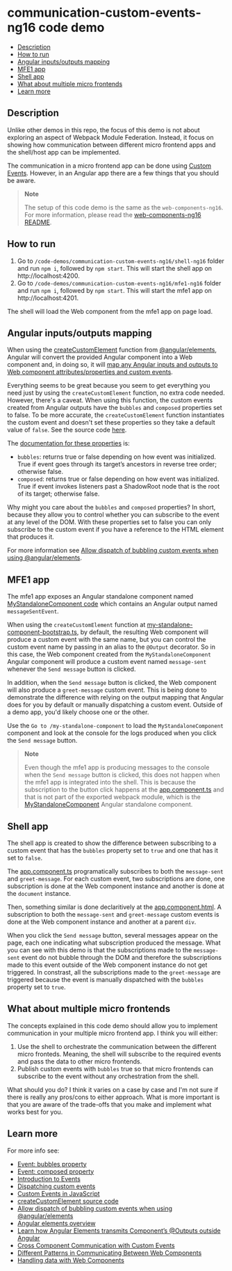 # communication-custom-events-ng16 code demo

- [Description](#description)
- [How to run](#how-to-run)
- [Angular inputs/outputs mapping](#angular-inputsoutputs-mapping)
- [MFE1 app](#mfe1-app)
- [Shell app](#shell-app)
- [What about multiple micro frontends](#what-about-multiple-micro-frontends)
- [Learn more](#learn-more)

## Description

Unlike other demos in this repo, the focus of this demo is not about exploring an aspect of Webpack Module Federation. Instead, it focus on showing how communication between different micro frontend apps and the shell/host app can be implemented. 

The communication in a micro frontend app can be done using [Custom Events](https://dom.spec.whatwg.org/#customevent). However, in an Angular app there are a few things that you should be aware.

> **Note**
> 
> The setup of this code demo is the same as the `web-components-ng16`. For more information, please read the [web-components-ng16 README](../web-component-ng16/README.md).
>

## How to run

1) Go to `/code-demos/communication-custom-events-ng16/shell-ng16` folder and run `npm i`, followed by `npm start`. This will start the shell app on http://localhost:4200.
2) Go to `/code-demos/communication-custom-events-ng16/mfe1-ng16` folder and run `npm i`, followed by `npm start`. This will start the mfe1 app on http://localhost:4201.

The shell will load the Web component from the mfe1 app on page load.

## Angular inputs/outputs mapping

When using the [createCustomElement](/code-demos/communication-custom-events-ng16/mfe1-ng16/src/app/my-standalone-component/my-standalone-component-bootstrap.ts) function from [@angular/elements](https://angular.io/guide/elements), Angular will convert the provided Angular component into a Web component and, in doing so, it will [map any Angular inputs and outputs to Web component attributes/properties and custom events](https://angular.io/guide/elements#mapping).

Everything seems to be great because you seem to get everything you need just by using the `createCustomElement` function, no extra code needed. However, there's a caveat. When using this function, the custom events created from Angular outputs have the `bubbles` and `composed` properties set to false. To be more accurate, the `createCustomElement` function instantiates the custom event and doesn't set these properties so they take a default value of `false`. See the source code [here](https://github.com/angular/angular/blob/fc9ba3978cc098b59c107371bbd5413044fbecda/packages/elements/src/create-custom-element.ts#L218C1-L224C6).

The [documentation for these properties](https://dom.spec.whatwg.org/#interface-event) is:

- `bubbles`: returns true or false depending on how event was initialized. True if event goes through its target’s ancestors in reverse tree order; otherwise false.
- `composed`: returns true or false depending on how event was initialized. True if event invokes listeners past a ShadowRoot node that is the root of its target; otherwise false.

Why might you care about the `bubbles` and `composed` properties? In short, because they allow you to control whether you can subscribe to the event at any level of the DOM. With these properties set to false you can only subscribe to the custom event if you have a reference to the HTML element that produces it. 

For more information see [Allow dispatch of bubbling custom events when using @angular/elements](https://github.com/angular/angular/issues/39489).

## MFE1 app

The mfe1 app exposes an Angular standalone component named [MyStandaloneComponent code](/code-demos/communication-custom-events-ng16/mfe1-ng16/src/app/my-standalone-component/my-standalone-component.component.ts) which contains an Angular output named `messageSentEvent`.

When using the `createCustomElement` function at [my-standalone-component-bootstrap.ts](/code-demos/communication-custom-events-ng16/mfe1-ng16/src/app/my-standalone-component/my-standalone-component-bootstrap.ts), by default, the resulting Web component will produce a custom event with the same name, but you can control the custom event name by passing in an alias to the `@Output` decorator. So in this case, the Web component created from the `MyStandaloneComponent` Angular component will produce a custom event named `message-sent` whenever the `Send message` button is clicked.

In addition, when the `Send message` button is clicked, the Web component will also produce a `greet-message` custom event. This is being done to demonstrate the difference with relying on the output mapping that Angular does for you by default or manually dispatching a custom event. Outside of a demo app, you'd likely choose one or the other.

Use the `Go to /my-standalone-component` to load the `MyStandaloneComponent` component and look at the console for the logs produced when you click the `Send message` button.

> **Note**
> 
> Even though the mfe1 app is producing messages to the console when the `Send message` button is clicked, this does not happen when the mfe1 app is integrated into the shell. This is because the subscription to the button click happens at the [app.component.ts](../communication-custom-events-ng16/mfe1-ng16/src/app/app.component.ts) and that is not part of the exported webpack module, which is the [MyStandaloneComponent](../communication-custom-events-ng16/mfe1-ng16/src/app/my-standalone-component/my-standalone-component.component.ts) Angular standalone component.
>

## Shell app

The shell app is created to show the difference between subscribing to a custom event that has the `bubbles` property set to `true` and one that has it set to `false`.

The [app.component.ts](/code-demos/communication-custom-events-ng16/shell-ng16/src/app/app.component.ts) programatically subscribes to both the `message-sent` and `greet-message`. For each custom event, two subscriptions are done, one subscription is done at the Web component instance and another is done at the `document` instance.

Then, something similar is done declaritively at the [app.component.html](/code-demos/communication-custom-events-ng16/shell-ng16/src/app/app.component.html). A subscription to both the `message-sent` and `greet-message` custom events is done at the Web component instance and another at a parent `div`. 

When you click the `Send message` button, several messages appear on the page, each one indicating what subscription produced the message. What you can see with this demo is that the subscriptions made to the `message-sent` event do not bubble through the DOM and therefore the subscriptions made to this event outside of the Web component instance do not get triggered. In constrast, all the subscriptions made to the `greet-message` are triggered because the event is manually dispatched with the `bubbles` property set to `true`.

## What about multiple micro frontends

The concepts explained in this code demo should allow you to implement communication in your multiple micro frontend app. I think you will either:

1) Use the shell to orchestrate the communication between the different micro fronteds. Meaning, the shell will subscribe to the required events and pass the data to other micro frontends. 
2) Publish custom events with `bubbles` true so that micro frontends can subscribe to the event without any orchestration from the shell.

What should you do? I think it varies on a case by case and I'm not sure if there is really any pros/cons to either approach. What is more important is that you are aware of the trade-offs that you make and implement what works best for you. 

## Learn more

For more info see:

- [Event: bubbles property](https://developer.mozilla.org/en-US/docs/Web/API/Event/bubbles)
- [Event: composed property](https://developer.mozilla.org/en-US/docs/Web/API/Event/composed)
- [Introduction to Events](https://javascript.info/events)
- [Dispatching custom events](https://javascript.info/dispatch-events)
- [Custom Events in JavaScript](https://www.devlane.com/blog/custom-events-in-javascript)
- [createCustomElement source code](https://github.com/angular/angular/blob/fc9ba3978cc098b59c107371bbd5413044fbecda/packages/elements/src/create-custom-element.ts#L128)
- [Allow dispatch of bubbling custom events when using @angular/elements](https://github.com/angular/angular/issues/39489)
- [Angular elements overview](https://angular.io/guide/elements)
- [Learn how Angular Elements transmits Component’s @Outputs outside Angular](https://medium.com/angular-in-depth/how-angular-elements-uses-custom-events-mechanism-to-transmit-components-outputs-outside-angular-7b469386f6e2)
- [Cross Component Communication with Custom Events](https://www.youtube.com/watch?v=hIv22aTl3-g)
- [Different Patterns in Communicating Between Web Components](https://blog.bitsrc.io/different-patterns-in-communicating-between-web-components-7ac52771aeb8)
- [Handling data with Web Components](https://itnext.io/handling-data-with-web-components-9e7e4a452e6e)
